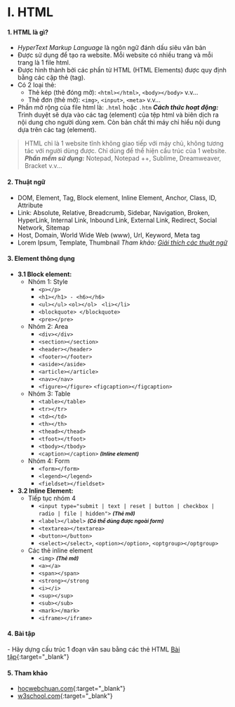 # I. HTML
#### 1. HTML là gì?
- _HyperText Markup Language_ là ngôn ngữ đánh dấu siêu văn bản
- Được sử dụng để tạo ra website. Mỗi website có nhiều trang và mỗi trang là 1 file html.
- Được hình thành bởi các phần tử HTML (HTML Elements)  được quy định bằng các cặp thẻ (tag).
- Có 2 loại thẻ: 
	- Thẻ kép (thẻ đóng mở):  `<html></html>`, `<body></body>` v.v...
	- Thẻ đơn (thẻ mở): `<img>`, `<input>`, `<meta>` v.v...
- Phần mở rộng của file html là: `.html` hoặc `.htm`
***Cách thức hoạt động:*** Trình duyệt sẽ dựa vào các tag (element) của tệp html và biên dịch ra nội dung cho người dùng xem. Còn bản chất thì máy chỉ hiểu nội dung dựa trên các tag (element).
> HTML chỉ là 1 website tĩnh không giao tiếp với máy chủ, không tương tác với người dùng được. Chỉ dùng để thể hiện cấu trúc của 1 website.
> ***Phần mềm sử dụng:*** Notepad, Notepad ++, Sublime, Dreamweaver, Bracket v.v...
#### 2. Thuật ngữ
- DOM, Element, Tag, Block element, Inline Element, Anchor, Class, ID, Attribute
- Link: Absolute, Relative, Breadcrumb, Sidebar, Navigation, Broken, HyperLink, Internal Link, Inbound Link, External Link, Redirect, Social Network, Sitemap
- Host, Domain, World Wide Web (www), Url, Keyword, Meta tag
- Lorem Ipsum, Template, Thumbnail
_Tham khảo:  [Giải thích các thuật ngữ](http://web.vivicorp.com/tu-dien-web/)_
#### 3. Element thông dụng
- **3.1 Block element:** 
	- Nhóm 1: Style
		- `<p></p>` 
		- `<h1></h1> - <h6></h6>` 
		- `<ul></ul>`  `<ol></ol>` ` <li></li>` 
		- `<blockquote> </blockquote>`
		- `<pre></pre>`
	- Nhóm 2: Area
		- `<div></div>` 
		- `<section></section>` 
		- `<header></header>` 
		- `<footer></footer>` 
		- `<aside></aside>`
		- `<article></article>`  
		- `<nav></nav>`
		- `<figure></figure>` `<figcaption></figcaption>`
	- Nhóm 3: Table
		- `<table></table>`
		- `<tr></tr>`
		- `<td></td>`
		- `<th></th>`
		- `<thead></thead>`
		- `<tfoot></tfoot>`
		- `<tbody></tbody>`
		- `<caption></caption>` <small>***(Inline element)***</small>
	- Nhóm 4: Form
		- `<form></form>`
		- `<legend></legend>`
		- `<fieldset></fieldset>`
- **3.2 Inline Element:**
	- Tiếp tục nhóm 4
		- `<input type="submit | text | reset | button | checkbox | radio | file | hidden">` <small>***(Thẻ mở)***</small>
		- `<label></label>` <small>***(Có thể dùng được ngoài form)***</small>
		- `<textarea></textarea>`
		- `<button></button>`
		- `<select></select>`, `<option></option>`, `<optgroup></optgroup>`
	- Các thẻ inline element
		- `<img>` <small>***(Thẻ mở)***</small>
		- `<a></a>`
		- `<span></span>`
		- `<strong></strong`
		- `<i></i>`
		- `<sup></sup>`
		- `<sub></sub>`
		- `<mark></mark>`
		- `<iframe></iframe>`
#### 4. Bài tập
 \- Hãy dựng cấu trúc 1 đoạn văn sau bằng các thẻ HTML
[Bài tập](http://jsbin.com/rubavayuvo/edit?output){:target="_blank"}
#### 5. Tham khảo
- [hocwebchuan.com](http://hocwebchuan.com/reference/tag/html5/){:target="_blank"}
- [w3school.com](https://www.w3schools.com/html/default.asp){:target="_blank"}